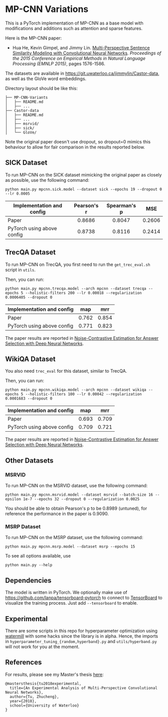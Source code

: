# MP-CNN Variations

This is a PyTorch implementation of MP-CNN as a base model with modifications and additions such as attention and sparse features.

Here is the MP-CNN paper:

* Hua He, Kevin Gimpel, and Jimmy Lin. [Multi-Perspective Sentence Similarity Modeling with Convolutional Neural Networks](http://aclweb.org/anthology/D/D15/D15-1181.pdf). *Proceedings of the 2015 Conference on Empirical Methods in Natural Language Processing (EMNLP 2015)*, pages 1576-1586.

The datasets are available in https://git.uwaterloo.ca/jimmylin/Castor-data, as well as the GloVe word embeddings.

Directory layout should be like this:
```
├── MP-CNN-Variants
│   ├── README.md
│   ├── ...
├── Castor-data
│   ├── README.md
│   ├── ...
│   ├── msrvid/
│   ├── sick/
│   └── GloVe/
```

Note the original paper doesn't use dropout, so dropout=0 mimics this behaviour to allow for fair comparison in the results reported below.

## SICK Dataset

To run MP-CNN on the SICK dataset mimicking the original paper as closely as possible, use the following command:

```
python main.py mpcnn.sick.model --dataset sick --epochs 19 --dropout 0 --lr 0.0005
```

| Implementation and config        | Pearson's r    | Spearman's p    | MSE    |
| -------------------------------- |:--------------:|:---------------:|:------:|
| Paper                            | 0.8686         | 0.8047          | 0.2606 |
| PyTorch using above config       | 0.8738         | 0.8116          | 0.2414 |


## TrecQA Dataset

To run MP-CNN on TrecQA, you first need to run the `get_trec_eval.sh` script in `utils`.

Then, you can run:
```
python main.py mpcnn.trecqa.model --arch mpcnn --dataset trecqa --epochs 5 --holistic-filters 200 --lr 0.00018 --regularization 0.0006405 --dropout 0
```

| Implementation and config        | map    | mrr    |
| -------------------------------- |:------:|:------:|
| Paper                            | 0.762  | 0.854  |
| PyTorch using above config       | 0.771  | 0.823  |

The paper results are reported in [Noise-Contrastive Estimation for Answer Selection with Deep Neural Networks](https://dl.acm.org/citation.cfm?id=2983872).

## WikiQA Dataset

You also need `trec_eval` for this dataset, similar to TrecQA.

Then, you can run:
```
python main.py mpcnn.wikiqa.model --arch mpcnn --dataset wikiqa --epochs 5 --holistic-filters 100 --lr 0.00042 --regularization 0.0001683 --dropout 0
```
| Implementation and config        | map    | mrr    |
| -------------------------------- |:------:|:------:|
| Paper                            | 0.693  | 0.709  |
| PyTorch using above config       | 0.709  | 0.721  |

The paper results are reported in [Noise-Contrastive Estimation for Answer Selection with Deep Neural Networks](https://dl.acm.org/citation.cfm?id=2983872).

## Other Datasets

### MSRVID

To run MP-CNN on the MSRVID dataset, use the following command:
```
python main.py mpcnn.msrvid.model --dataset msrvid --batch-size 16 --epsilon 1e-7 --epochs 32 --dropout 0 --regularization 0.0025
```

You should be able to obtain Pearson's p to be 0.8989 (untuned), for reference the performance in the paper is 0.9090.

### MSRP Dataset

To run MP-CNN on the MSRP dataset, use the following command:

```
python main.py mpcnn.msrp.model --dataset msrp --epochs 15
```

To see all options available, use
```
python main.py --help
```

## Dependencies

The model is written in PyTorch. We optionally make use of https://github.com/lanpa/tensorboard-pytorch to connect to [TensorBoard](https://github.com/tensorflow/tensorboard) to visualize the training process. Just add `--tensorboard` to enable.

## Experimental

There are some scripts in this repo for hyperparameter optimization using [watermill](https://github.com/tuzhucheng/watermill) with some hacks since the library is in alpha. Hence, the imports in `hyperparameter_tuning_{random,hyperband}.py` and `utils/hyperband.py` will not work for you at the moment.

## References

For results, please see my Master's thesis [here](https://uwspace.uwaterloo.ca/handle/10012/13297):

```
@mastersthesis{tu2018experimental,
  title={An Experimental Analysis of Multi-Perspective Convolutional Neural Networks},
  author={Tu, Zhucheng},
  year={2018},
  school={University of Waterloo}
}
```
